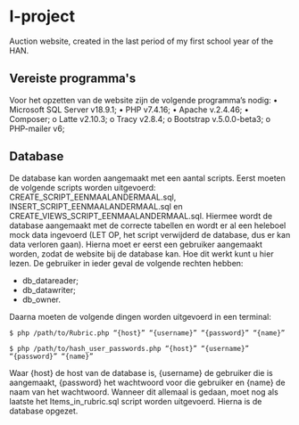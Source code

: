 # I-project

Auction website, created in the last period of my first school year of the HAN.

## Vereiste programma's

Voor het opzetten van de website zijn de volgende programma’s nodig:
•	Microsoft SQL Server v18.9.1;
•	PHP v7.4.16;
•	Apache v.2.4.46;
•	Composer;
o	Latte v2.10.3;
o	Tracy v2.8.4;
o	Bootstrap v.5.0.0-beta3;
o	PHP-mailer v6;

## Database

De database kan worden aangemaakt met een aantal scripts. Eerst moeten de volgende scripts worden uitgevoerd: CREATE_SCRIPT_EENMAALANDERMAAL.sql, INSERT_SCRIPT_EENMAALANDERMAAL.sql en CREATE_VIEWS_SCRIPT_EENMAALANDERMAAL.sql. Hiermee wordt de database aangemaakt met de correcte tabellen en wordt er al een heleboel mock data ingevoerd (LET OP, het script verwijderd de database, dus er kan data verloren gaan). Hierna moet er eerst een gebruiker aangemaakt worden, zodat de website bij de database kan. Hoe dit werkt kunt u hier lezen. De gebruiker in ieder geval de volgende rechten hebben:

- db_datareader;
- db_datawriter;
- db_owner.

Daarna moeten de volgende dingen worden uitgevoerd in een terminal:

```$ php /path/to/Rubric.php “{host}” “{username}” “{password}” “{name}”```

```$ php /path/to/hash_user_passwords.php “{host}” “{username}” “{password}” “{name}”```

Waar {host} de host van de database is, {username} de gebruiker die is aangemaakt, {password} het wachtwoord voor die gebruiker en {name} de naam van het wachtwoord.
Wanneer dit allemaal is gedaan, moet nog als laatste het Items_in_rubric.sql script worden uitgevoerd. Hierna is de database opgezet.

